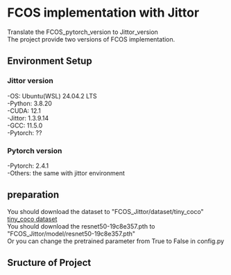 # FCOS implementation with Jittor<br>
Translate the FCOS_pytorch_version to Jittor_version<br>
The project provide two versions of FCOS implementation.<br>
## Environment Setup<br>
### Jittor version<br>
-OS: Ubuntu(WSL) 24.04.2 LTS<br>
-Python: 3.8.20<br>
-CUDA: 12.1<br>
-Jittor: 1.3.9.14<br>
-GCC: 11.5.0<br>
-Pytorch: ??<br>
### Pytorch version<br>
-Pytorch: 2.4.1<br>
-Others: the same with jittor environment<br>
## preparation
You should download the dataset to  "FCOS_Jittor/dataset/tiny_coco"<br>
[tiny_coco dataset](https://www.kaggle.com/datasets/weipengchao/tiny-coco1k) <br>
You should download the resnet50-19c8e357.pth to "FCOS_Jittor/model/resnet50-19c8e357.pth"<br>
Or you can change the pretrained parameter from True to False in config.py<br>
## Sructure of Project





